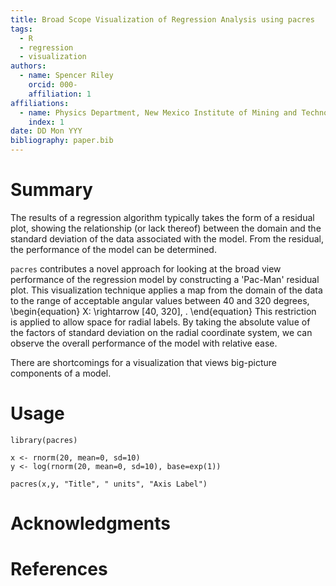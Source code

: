 ```yaml
---
title: Broad Scope Visualization of Regression Analysis using pacres
tags:
  - R
  - regression
  - visualization
authors:
  - name: Spencer Riley
    orcid: 000-
    affiliation: 1
affiliations:
  - name: Physics Department, New Mexico Institute of Mining and Technology
    index: 1
date: DD Mon YYY
bibliography: paper.bib
---
```

# Summary
The results of a regression algorithm typically takes the form of a residual plot, showing the relationship (or lack thereof) between the domain and the standard deviation of the data associated with the model. From the residual, the performance of the model can be determined.

`pacres` contributes a novel approach for looking at the broad view performance of the regression model by constructing a 'Pac-Man' residual plot. This visualization technique applies a map from the domain of the data to the range of acceptable angular values between 40 and 320 degrees,
\begin{equation}
X: \rightarrow [40, 320]\, .
\end{equation}
This restriction is applied to allow space for radial labels.
By taking the absolute value of the factors of standard deviation on the radial coordinate system, we can observe the overall performance of the model with relative ease.

There are shortcomings for a visualization that views big-picture components of a model.

# Usage
```
library(pacres)

x <- rnorm(20, mean=0, sd=10)
y <- log(rnorm(20, mean=0, sd=10), base=exp(1))

pacres(x,y, "Title", " units", "Axis Label")

```

# Acknowledgments

# References
